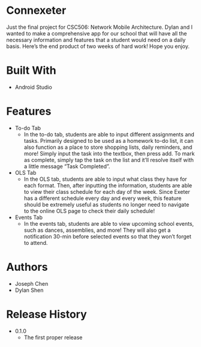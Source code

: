 # Connexeter
Just the final project for CSC506: Network Mobile Architecture. Dylan and I wanted to make a comprehensive app for our school that will have all the necessary information and features that a student would need on a daily basis. Here’s the end product of two weeks of hard work! Hope you enjoy.

# Built With
* Android Studio

# Features
* To-do Tab
	* In the to-do tab, students are able to input different assignments and tasks. Primarily designed to be used as a homework to-do list, it can also function as a place to store shopping lists, daily reminders, and more! Simply input the task into the textbox, then press add. To mark as complete, simply tap the task on the list and it’ll resolve itself with a little message “Task Completed”.
* OLS Tab
	* In the OLS tab, students are able to input what class they have for each format. Then, after inputting the information, students are able to view their class schedule for each day of the week. Since Exeter has a different schedule every day and every week, this feature should be extremely useful as students no longer need to navigate to the online OLS page to check their daily schedule!
* Events Tab
	* In the events tab, students are able to view upcoming school events, such as dances, assemblies, and more! They will also get a notification 30-min before selected events so that they won’t forget to attend. 

# Authors
* Joseph Chen
* Dylan Shen

# Release History
* 0.1.0
	* The first proper release
